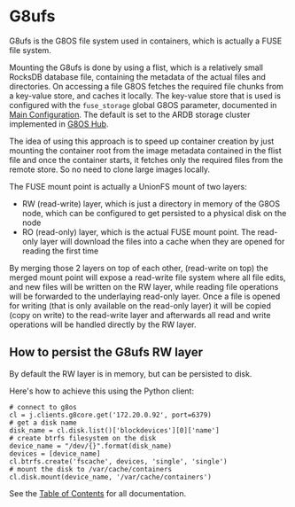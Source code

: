 # G8ufs

G8ufs is the G8OS file system used in containers, which is actually a FUSE file system.

Mounting the G8ufs is done by using a flist, which is a relatively small RocksDB database file, containing the metadata of the actual files and directories. On accessing a file G8OS fetches the required file chunks from a key-value store, and caches it locally. The key-value store that is used is configured with the `fuse_storage` global G8OS parameter, documented in [Main Configuration](../config/main.md#globals). The default is set to the ARDB storage cluster implemented in [G8OS Hub](hub/hub.md).

The idea of using this approach is to speed up container creation by just mounting the container root from the image metadata contained in the flist file and once the container starts, it fetches only the required files from the remote store. So no need to clone large images locally.

The FUSE mount point is actually a UnionFS mount of two layers:
- RW (read-write) layer, which is just a directory in memory of the G8OS node, which can be configured to get persisted to a physical disk on the node
- RO (read-only) layer, which is the actual FUSE mount point. The read-only layer will download the files into a cache when they are opened for reading the first time

By merging those 2 layers on top of each other, (read-write on top) the merged mount point will expose a read-write file system where all file edits, and new files will be written on the RW layer, while reading file operations will be forwarded to the underlaying read-only layer. Once a file is opened for writing (that is only available on the read-only layer) it will be copied (copy on write) to the read-write layer and afterwards all read and write operations will be handled directly by the RW layer.


## How to persist the G8ufs RW layer

By default the RW layer is in memory, but can be persisted to disk.

Here's how to achieve this using the Python client:

```
# connect to g8os
cl = j.clients.g8core.get('172.20.0.92', port=6379)
# get a disk name
disk_name = cl.disk.list()['blockdevices'][0]['name']
# create btrfs filesystem on the disk
device_name = "/dev/{}".format(disk_name)
devices = [device_name]
cl.btrfs.create('fscache', devices, 'single', 'single')
# mount the disk to /var/cache/containers
cl.disk.mount(device_name, '/var/cache/containers')
```

See the [Table of Contents](SUMMARY.md) for all documentation.
